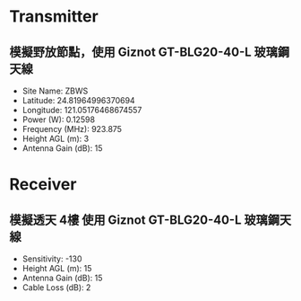 
# Transmitter

## 模擬野放節點，使用 Giznot GT-BLG20-40-L 玻璃鋼天線

- Site Name: ZBWS
- Latitude: 24.81964996370694
- Longitude: 121.05176468674557
- Power (W): 0.12598
- Frequency (MHz): 923.875
- Height AGL (m): 3
- Antenna Gain (dB): 15

# Receiver

## 模擬透天 4樓 使用 Giznot GT-BLG20-40-L 玻璃鋼天線

- Sensitivity: -130
- Height AGL (m): 15
- Antenna Gain (dB): 15
- Cable Loss (dB): 2
